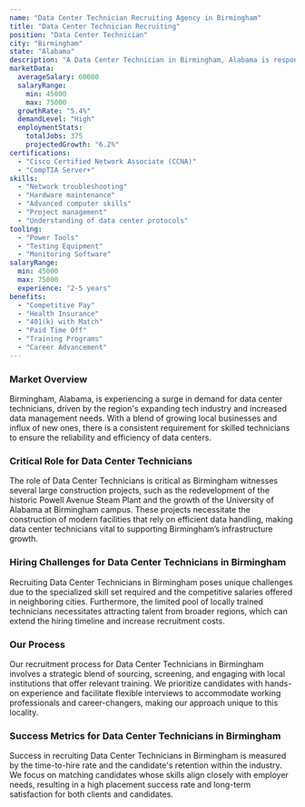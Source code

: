 ```yaml
---
name: "Data Center Technician Recruiting Agency in Birmingham"
title: "Data Center Technician Recruiting"
position: "Data Center Technician"
city: "Birmingham"
state: "Alabama"
description: "A Data Center Technician in Birmingham, Alabama is responsible for the daily operations and maintenance of data center equipment."
marketData:
  averageSalary: 60000
  salaryRange:
    min: 45000
    max: 75000
  growthRate: "5.4%"
  demandLevel: "High"
  employmentStats:
    totalJobs: 375
    projectedGrowth: "6.2%"
certifications:
  - "Cisco Certified Network Associate (CCNA)"
  - "CompTIA Server+"
skills:
  - "Network troubleshooting"
  - "Hardware maintenance"
  - "Advanced computer skills"
  - "Project management"
  - "Understanding of data center protocols"
tooling:
  - "Power Tools"
  - "Testing Equipment"
  - "Monitoring Software"
salaryRange:
  min: 45000
  max: 75000
  experience: "2-5 years"
benefits:
  - "Competitive Pay"
  - "Health Insurance"
  - "401(k) with Match"
  - "Paid Time Off"
  - "Training Programs"
  - "Career Advancement"
---
```


### Market Overview
Birmingham, Alabama, is experiencing a surge in demand for data center technicians, driven by the region's expanding tech industry and increased data management needs. With a blend of growing local businesses and influx of new ones, there is a consistent requirement for skilled technicians to ensure the reliability and efficiency of data centers.

### Critical Role for Data Center Technicians
The role of Data Center Technicians is critical as Birmingham witnesses several large construction projects, such as the redevelopment of the historic Powell Avenue Steam Plant and the growth of the University of Alabama at Birmingham campus. These projects necessitate the construction of modern facilities that rely on efficient data handling, making data center technicians vital to supporting Birmingham’s infrastructure growth.

### Hiring Challenges for Data Center Technicians in Birmingham
Recruiting Data Center Technicians in Birmingham poses unique challenges due to the specialized skill set required and the competitive salaries offered in neighboring cities. Furthermore, the limited pool of locally trained technicians necessitates attracting talent from broader regions, which can extend the hiring timeline and increase recruitment costs.

### Our Process
Our recruitment process for Data Center Technicians in Birmingham involves a strategic blend of sourcing, screening, and engaging with local institutions that offer relevant training. We prioritize candidates with hands-on experience and facilitate flexible interviews to accommodate working professionals and career-changers, making our approach unique to this locality.

### Success Metrics for Data Center Technicians in Birmingham
Success in recruiting Data Center Technicians in Birmingham is measured by the time-to-hire rate and the candidate's retention within the industry. We focus on matching candidates whose skills align closely with employer needs, resulting in a high placement success rate and long-term satisfaction for both clients and candidates.